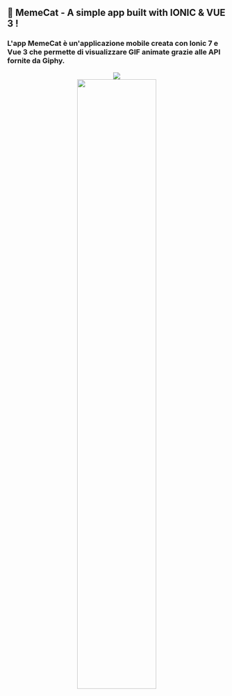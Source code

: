 ## 🚀 MemeCat - A simple app built with IONIC & VUE 3 !
### L'app MemeCat è un'applicazione mobile creata con Ionic 7 e Vue 3 che permette di visualizzare GIF animate grazie alle API fornite da Giphy.
<center>
  <img src="https://github.com/salvymc/MemeCat/assets/10051897/79dc8fd5-4217-4683-b5fb-89267f13eb89">
</center>
<center>
  <img style="width:60%" src="https://github.com/salvymc/MemeCat/assets/10051897/b00a5332-a25e-4612-88bf-e3e67300d3d8">
</center>

